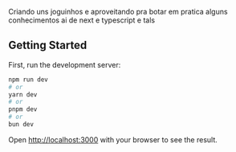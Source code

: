 Criando uns joguinhos e aproveitando pra botar em pratica alguns conhecimentos ai de next e typescript e tals

## Getting Started

First, run the development server:

```bash
npm run dev
# or
yarn dev
# or
pnpm dev
# or
bun dev
```

Open [http://localhost:3000](http://localhost:3000) with your browser to see the result.
